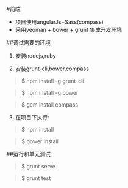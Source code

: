 #前端

- 项目使用angularJs+Sass(compass)
- 采用yeoman + bower + grunt 集成开发环境

##调试需要的环境

1. 安装nodejs,ruby

2. 安装grunt-cli,bower,compass

> $ npm install -g grunt-cli

> $ npm install -g bower

> $ gem install compass

3. 在项目下执行:

> $ npm install

> $ bower install

##运行和单元测试
> $ grunt serve

> $ grunt test


